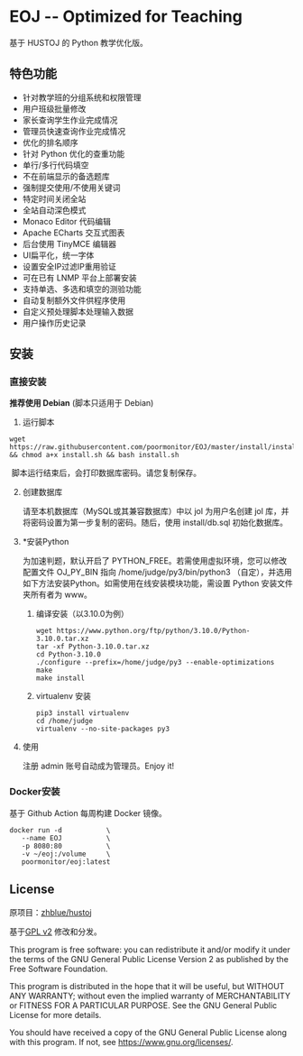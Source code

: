 # EOJ -- Optimized for Teaching

基于 HUSTOJ 的 Python 教学优化版。

## 特色功能

- 针对教学班的分组系统和权限管理
- 用户班级批量修改
- 家长查询学生作业完成情况
- 管理员快速查询作业完成情况
- 优化的排名顺序
- 针对 Python 优化的查重功能
- 单行/多行代码填空
- 不在前端显示的备选题库
- 强制提交使用/不使用关键词
- 特定时间关闭全站
- 全站自动深色模式
- Monaco Editor 代码编辑
- Apache ECharts 交互式图表
- 后台使用 TinyMCE 编辑器
- UI扁平化，统一字体
- 设置安全IP过滤IP重用验证
- 可在已有 LNMP 平台上部署安装
- 支持单选、多选和填空的测验功能
- 自动复制额外文件供程序使用
- 自定义预处理脚本处理输入数据
- 用户操作历史记录

## 安装

### 直接安装

**推荐使用 Debian** (脚本只适用于 Debian)

1. 运行脚本

```shell
wget https://raw.githubusercontent.com/poormonitor/EOJ/master/install/install.sh && chmod a+x install.sh && bash install.sh
```

​	脚本运行结束后，会打印数据库密码。请您复制保存。

2. 创建数据库

   请至本机数据库（MySQL或其兼容数据库）中以 jol 为用户名创建 jol 库，并将密码设置为第一步复制的密码。随后，使用 install/db.sql 初始化数据库。

3. *安装Python

   为加速判题，默认开启了 PYTHON_FREE。若需使用虚拟环境，您可以修改配置文件 OJ_PY_BIN 指向 /home/judge/py3/bin/python3 （自定），并选用如下方法安装Python。如需使用在线安装模块功能，需设置 Python 安装文件夹所有者为 www。

   1. 编译安装（以3.10.0为例）

      ```shell
      wget https://www.python.org/ftp/python/3.10.0/Python-3.10.0.tar.xz
      tar -xf Python-3.10.0.tar.xz
      cd Python-3.10.0
      ./configure --prefix=/home/judge/py3 --enable-optimizations
      make
      make install
      ```

   2. virtualenv 安装

      ```shell
      pip3 install virtualenv
      cd /home/judge
      virtualenv --no-site-packages py3
      ```

4. 使用

   注册 admin 账号自动成为管理员。Enjoy it!

### Docker安装

   基于 Github Action 每周构建 Docker 镜像。

   ```shell
   docker run -d           \
      --name EOJ           \
      -p 8080:80           \
      -v ~/eoj:/volume     \
      poormonitor/eoj:latest
   ```

## License

原项目：[zhblue/hustoj](https://github.com/zhblue/hustoj)

基于[GPL v2](https://www.gnu.org/licenses/gpl-3.0.txt) 修改和分发。

This program is free software: you can redistribute it and/or modify it
under the terms of the GNU General Public License Version 2 as 
published by the Free Software Foundation.

This program is distributed in the hope that it will be useful,
but WITHOUT ANY WARRANTY; without even the implied warranty of
MERCHANTABILITY or FITNESS FOR A PARTICULAR PURPOSE.  See the
GNU General Public License for more details.

You should have received a copy of the GNU General Public License
along with this program.  If not, see <https://www.gnu.org/licenses/>.
